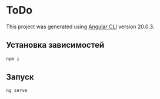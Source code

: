 # ToDo

This project was generated using [Angular CLI](https://github.com/angular/angular-cli) version 20.0.3.

## Установка зависимостей

```bash
npm i
```

## Запуск

```bash
ng serve
```


